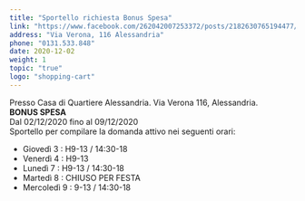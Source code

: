 ```yaml
---
title: "Sportello richiesta Bonus Spesa"
link: "https://www.facebook.com/262042007253372/posts/2182630765194477/?d=n"
address: "Via Verona, 116 Alessandria"
phone: "0131.533.848"
date: 2020-12-02
weight: 1
topic: "true"
logo: "shopping-cart"
---
```


Presso Casa di Quartiere Alessandria. Via Verona 116, Alessandria.   
**BONUS SPESA**  
Dal 02/12/2020 fino al 09/12/2020  
Sportello per compilare la domanda attivo nei seguenti orari:  
+ Giovedì 3 : H9-13 / 14:30-18
+ Venerdì 4 : H9-13
+ Lunedì 7 : H9-13 / 14:30-18
+ Martedì 8 : CHIUSO PER FESTA
+ Mercoledì 9 : 9-13 / 14:30-18
